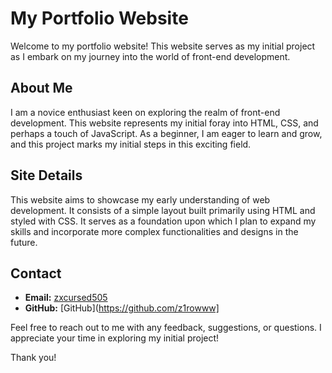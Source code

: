 # My Portfolio Website

Welcome to my portfolio website! This website serves as my initial project as I embark on my journey into the world of front-end development.

## About Me

I am a novice enthusiast keen on exploring the realm of front-end development. This website represents my initial foray into HTML, CSS, and perhaps a touch of JavaScript. As a beginner, I am eager to learn and grow, and this project marks my initial steps in this exciting field.

## Site Details

This website aims to showcase my early understanding of web development. It consists of a simple layout built primarily using HTML and styled with CSS. It serves as a foundation upon which I plan to expand my skills and incorporate more complex functionalities and designs in the future.

## Contact

- **Email:** [zxcursed505](mailto:zxcursed505@gmail.com)
- **GitHub:** [GitHub](https://github.com/z1rowww]

Feel free to reach out to me with any feedback, suggestions, or questions. I appreciate your time in exploring my initial project!

Thank you!
